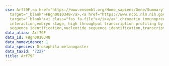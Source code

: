 ```yaml
---
csv: Arf79F,<a href="https://www.ensembl.org/Homo_sapiens/Gene/Summary?db=core;g=FBgn0010348"
  target="_blank">FBgn0010348</a>,<a href="https://www.ncbi.nlm.nih.gov/pubmed/15998452"
  target="_blank"><i class="fas fa-file"></i></a>",chromatin immunoprecipitation assay,direct
  interaction,embryo stage, high throughput transcription profiling by microarray,nucleotide
  sequence identification,nucleotide sequence identification,transcriptional regulation,
data_alias: Arf79F
data_id: FBgn0010348
data_numevidence: 1
data_species: Drosophila melanogaster
data_taxid: '7227'
title: Arf79F
---
```

